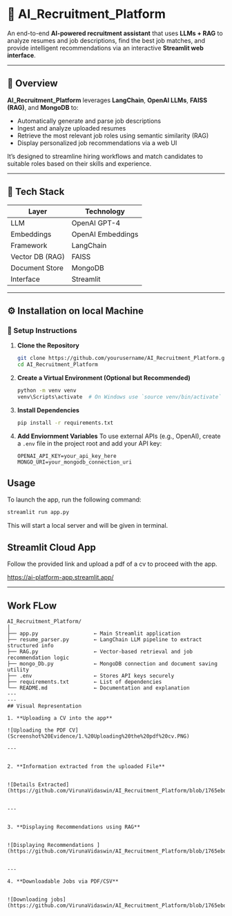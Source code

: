 # 🤖 AI_Recruitment_Platform

An end-to-end **AI-powered recruitment assistant** that uses **LLMs + RAG** to analyze resumes and job descriptions, find the best job matches, and provide intelligent recommendations via an interactive **Streamlit web interface**.

---

## 📘 Overview

**AI_Recruitment_Platform** leverages **LangChain**, **OpenAI LLMs**, **FAISS (RAG)**, and **MongoDB** to:
- Automatically generate and parse job descriptions
- Ingest and analyze uploaded resumes
- Retrieve the most relevant job roles using semantic similarity (RAG)
- Display personalized job recommendations via a web UI

It’s designed to streamline hiring workflows and match candidates to suitable roles based on their skills and experience.

---

## 🧠 Tech Stack

| Layer              | Technology           |
|-------------------|----------------------|
| LLM                | OpenAI GPT-4         |
| Embeddings         | OpenAI Embeddings    |
| Framework          | LangChain            |
| Vector DB (RAG)    | FAISS                |
| Document Store     | MongoDB              |
| Interface          | Streamlit            |

---

## ⚙️ Installation on local Machine

### 🚀 Setup Instructions

1. **Clone the Repository**
   ```bash
   git clone https://github.com/yourusername/AI_Recruitment_Platform.git
   cd AI_Recruitment_Platform


2. **Create a Virtual Environment (Optional but Recommended)**
   ```bash
   python -m venv venv
   venv\Scripts\activate  # On Windows use `source venv/bin/activate`
   ```

3. **Install Dependencies**
   ```bash
   pip install -r requirements.txt
   ```

4. **Add Enviornment Variables**
To use external APIs (e.g., OpenAI), create a `.env` file in the project root and add your API key:
    ```env
    OPENAI_API_KEY=your_api_key_here
    MONGO_URI=your_mongodb_connection_uri
    ```
## Usage
To launch the app, run the following command:
```bash
streamlit run app.py

```
This will start a local server and will be given in terminal.

## Streamlit Cloud App
Follow the provided link and upload a pdf of a cv to proceed with the app.

https://ai-platform-app.streamlit.app/

---
## Work FLow

```
AI_Recruitment_Platform/
│
├── app.py                  ← Main Streamlit application
├── resume_parser.py        ← LangChain LLM pipeline to extract structured info
├── RAG.py                  ← Vector-based retrieval and job recommendation logic
├── mongo_Db.py             ← MongoDB connection and document saving utility
├── .env                    ← Stores API keys securely
├── requirements.txt        ← List of dependencies
└── README.md               ← Documentation and explanation
---
---
## Visual Representation

1. **Uploading a CV into the app**
   
![Uploading the PDF CV](Screenshot%20Evidence/1.%20Uploading%20the%20pdf%20cv.PNG)

---


2. **Information extracted from the uploaded File**

   
![Details Extracted](https://github.com/VirunaVidaswin/AI_Recruitment_Platform/blob/1765ebd585da8364fcd044c74ff614c708f397a1/Screenshot%20Evidence/2.%20After%20Cv%20uploaded%20Details%20extracted%20and%20saved%20to%20database.PNG)


---


3. **Displaying Recommendations using RAG**

   
![Displaying Recommendations ](https://github.com/VirunaVidaswin/AI_Recruitment_Platform/blob/1765ebd585da8364fcd044c74ff614c708f397a1/Screenshot%20Evidence/3.%20Reccomendtaions%20are%20displayed%20as%20dropdown%20boxers.PNG)


---

4. **Downloadable Jobs via PDF/CSV**

   
![Downloading jobs](https://github.com/VirunaVidaswin/AI_Recruitment_Platform/blob/1765ebd585da8364fcd044c74ff614c708f397a1/Screenshot%20Evidence/4.%20PDF%20or%20Csv%20file%20downloadable.PNG)
